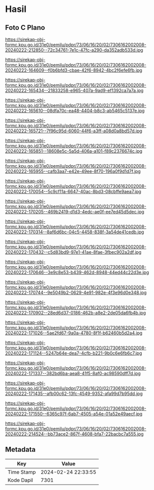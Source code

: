 # Hasil

## Foto C Plano

https://sirekap-obj-formc.kpu.go.id/31e0/pemilu/pdpr/73/06/16/20/02/7306162002008-20240222-212850--72c34761-7e1c-47fc-a290-da352adb533d.jpg

https://sirekap-obj-formc.kpu.go.id/31e0/pemilu/pdpr/73/06/16/20/02/7306162002008-20240222-164609--f0b6bfd3-cbae-42f6-8942-4bc2f6efe6fb.jpg

https://sirekap-obj-formc.kpu.go.id/31e0/pemilu/pdpr/73/06/16/20/02/7306162002008-20240222-165434--21833258-e965-407a-9ad9-ef1392ca7a7a.jpg

https://sirekap-obj-formc.kpu.go.id/31e0/pemilu/pdpr/73/06/16/20/02/7306162002008-20240222-165610--08dfa70c-ea48-4404-b8c3-ab5465c5137e.jpg

https://sirekap-obj-formc.kpu.go.id/31e0/pemilu/pdpr/73/06/16/20/02/7306162002008-20240222-165721--7f96c95d-6060-44f6-a3ff-a08d0a8bd57d.jpg

https://sirekap-obj-formc.kpu.go.id/31e0/pemilu/pdpr/73/06/16/20/02/7306162002008-20240222-165851--18608e5c-5a5d-406a-a101-f89c2376674c.jpg

https://sirekap-obj-formc.kpu.go.id/31e0/pemilu/pdpr/73/06/16/20/02/7306162002008-20240222-165955--cafb3aa7-e42e-49ee-8f70-196a0f9d1d7f.jpg

https://sirekap-obj-formc.kpu.go.id/31e0/pemilu/pdpr/73/06/16/20/02/7306162002008-20240222-170054--5c9cf11a-6647-40ac-8bd3-08cbffe9aea7.jpg

https://sirekap-obj-formc.kpu.go.id/31e0/pemilu/pdpr/73/06/16/20/02/7306162002008-20240222-170205--469b2419-d1d3-4edc-ae0f-ee7ed45d5dec.jpg

https://sirekap-obj-formc.kpu.go.id/31e0/pemilu/pdpr/73/06/16/20/02/7306162002008-20240222-170314--8af6d6bc-04c5-4458-838f-3a54de41cedb.jpg

https://sirekap-obj-formc.kpu.go.id/31e0/pemilu/pdpr/73/06/16/20/02/7306162002008-20240222-170432--c5d83bd9-97e1-41ae-8fae-3fbec902a2df.jpg

https://sirekap-obj-formc.kpu.go.id/31e0/pemilu/pdpr/73/06/16/20/02/7306162002008-20240222-170646--3e9c8e53-b439-462d-8948-44ed44c22d3e.jpg

https://sirekap-obj-formc.kpu.go.id/31e0/pemilu/pdpr/73/06/16/20/02/7306162002008-20240222-170744--9e5049b2-0629-4e91-982e-4f3e96d0e348.jpg

https://sirekap-obj-formc.kpu.go.id/31e0/pemilu/pdpr/73/06/16/20/02/7306162002008-20240222-170902--28ed6d37-0186-462b-a8e2-2de05da6fb4b.jpg

https://sirekap-obj-formc.kpu.go.id/31e0/pemilu/pdpr/73/06/16/20/02/7306162002008-20240222-171026--5ae2fd67-9a0a-4780-8f1f-b62460b5d2a4.jpg

https://sirekap-obj-formc.kpu.go.id/31e0/pemilu/pdpr/73/06/16/20/02/7306162002008-20240222-171124--5247b64e-dea7-4cfb-b221-9b0c6e6fb6c7.jpg

https://sirekap-obj-formc.kpu.go.id/31e0/pemilu/pdpr/73/06/16/20/02/7306162002008-20240222-171337--382bd6ba-aea8-41f5-8af0-ac98590dff7d.jpg

https://sirekap-obj-formc.kpu.go.id/31e0/pemilu/pdpr/73/06/16/20/02/7306162002008-20240222-171435--afb00c62-13fc-4549-9352-afa99d7b95dd.jpg

https://sirekap-obj-formc.kpu.go.id/31e0/pemilu/pdpr/73/06/16/20/02/7306162002008-20240222-171550--6365c97f-6ab7-4505-a54e-01a52e49aecf.jpg

https://sirekap-obj-formc.kpu.go.id/31e0/pemilu/pdpr/73/06/16/20/02/7306162002008-20240222-214524--bb73ace2-867f-4608-bfa7-22bacbc7a555.jpg


## Metadata

| Key        | Value               |
| ---------- | ------------------- |
| Time Stamp | 2024-02-24 22:33:55 |
| Kode Dapil | 7301                |



